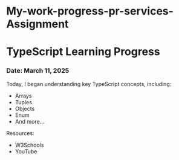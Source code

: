 # My-work-progress-pr-services- Assignment

# TypeScript Learning Progress

### Date: March 11, 2025

Today, I began understanding key TypeScript concepts, including:

- Arrays
- Tuples
- Objects
- Enum
- And more...

Resources:
- W3Schools
- YouTube
